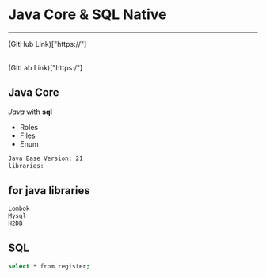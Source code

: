 # Java Core & SQL Native

---

(GitHub Link)["https://"]

<br/>
(GitLab Link)["https:/"]

## Java Core 
*Java* with **sql**
>
> 
> 

- Roles
- Files
- Enum


```sh
Java Base Version: 21
libraries:
```

## for java  libraries
```sh
Lombok
Mysql
H2DB
```

## SQL 
```sh
select * from register;
```
